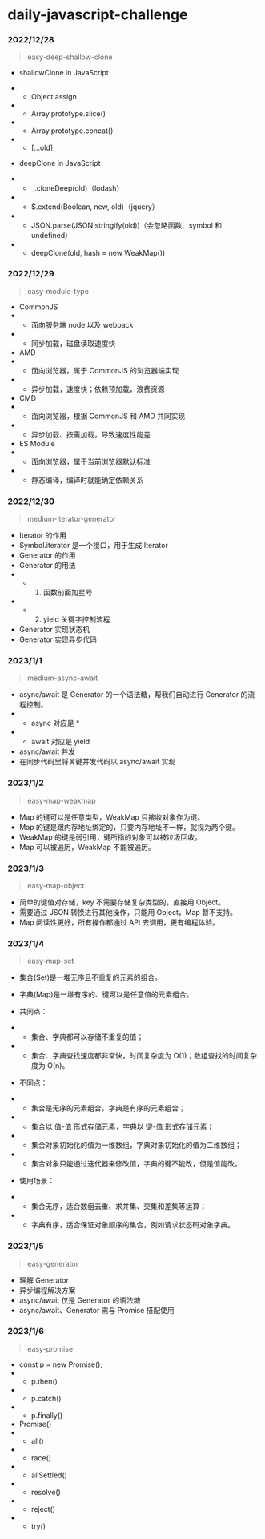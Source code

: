 # daily-javascript-challenge

### 2022/12/28

> easy-deep-shallow-clone

- shallowClone in JavaScript
- - Object.assign
- - Array.prototype.slice()
- - Array.prototype.concat()
- - [...old]

- deepClone in JavaScript
- - \_.cloneDeep(old)（lodash）
- - $.extend(Boolean, new, old)（jquery）
- - JSON.parse(JSON.stringify(old))（会忽略函数、symbol 和 undefined）
- - deepClone(old, hash = new WeakMap())

### 2022/12/29

> easy-module-type

- CommonJS
- - 面向服务端 node 以及 webpack
- - 同步加载，磁盘读取速度快
- AMD
- - 面向浏览器，属于 CommonJS 的浏览器端实现
- - 异步加载，速度快；依赖预加载，浪费资源
- CMD
- - 面向浏览器，根据 CommonJS 和 AMD 共同实现
- - 异步加载、按需加载，导致速度性能差
- ES Module
- - 面向浏览器，属于当前浏览器默认标准
- - 静态编译，编译时就能确定依赖关系

### 2022/12/30

> medium-iterator-generator

- Iterator 的作用
- Symbol.iterator 是一个接口，用于生成 Iterator
- Generator 的作用
- Generator 的用法
- - 1. 函数前面加星号
- - 2. yield 关键字控制流程
- Generator 实现状态机
- Generator 实现异步代码

### 2023/1/1

> medium-async-await

- async/await 是 Generator 的一个语法糖，帮我们自动进行 Generator 的流程控制。
- - async 对应是 \*
- - await 对应是 yield
- async/await 并发
- 在同步代码里将关键并发代码以 async/await 实现

### 2023/1/2

> easy-map-weakmap

- Map 的键可以是任意类型，WeakMap 只接收对象作为键。
- Map 的键是跟内存地址绑定的，只要内存地址不一样，就视为两个键。
- WeakMap 的键是弱引用，键所指的对象可以被垃圾回收。
- Map 可以被遍历，WeakMap 不能被遍历。

### 2023/1/3

> easy-map-object

- 简单的键值对存储，key 不需要存储复杂类型的，直接用 Object。
- 需要通过 JSON 转换进行其他操作，只能用 Object，Map 暂不支持。
- Map 阅读性更好，所有操作都通过 API 去调用，更有编程体验。

### 2023/1/4

> easy-map-set

- 集合(Set)是一堆无序且不重复的元素的组合。
- 字典(Map)是一堆有序的、键可以是任意值的元素组合。

- 共同点：
- - 集合、字典都可以存储不重复的值；
- - 集合、字典查找速度都非常快，时间复杂度为 O(1)；数组查找的时间复杂度为 O(n)。

- 不同点：
- - 集合是无序的元素组合，字典是有序的元素组合；
- - 集合以 值-值 形式存储元素，字典以 键-值 形式存储元素；
- - 集合对象初始化的值为一维数组，字典对象初始化的值为二维数组；
- - 集合对象只能通过迭代器来修改值，字典的键不能改，但是值能改。

- 使用场景：
- - 集合无序，适合数组去重、求并集、交集和差集等运算；
- - 字典有序，适合保证对象顺序的集合，例如请求状态码对象字典。

### 2023/1/5

> easy-generator

- 理解 Generator
- 异步编程解决方案
- async/await 仅是 Generator 的语法糖
- async/await、Generator 需与 Promise 搭配使用

### 2023/1/6

> easy-promise

- const p = new Promise();
- - p.then()
- - p.catch()
- - p.finally()
- Promise()
- - all()
- - race()
- - allSettled()
- - resolve()
- - reject()
- - try()
